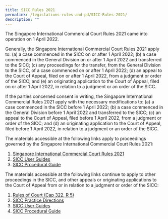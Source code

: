 ```yaml
---
title: SICC Rules 2021
permalink: /legislations-rules-and-pd/SICC-Rules-2021/
description: ""
---
```

The Singapore International Commercial Court Rules 2021 came into operation on 1 April 2022.

Generally, the Singapore International Commercial Court Rules 2021 apply to: (a) a case commenced in the SICC on or after 1 April 2022; (b) a case commenced in the General Division on or after 1 April 2022 and transferred to the SICC; (c) any proceedings for the transfer, from the General Division to the SICC, of a case commenced on or after 1 April 2022; (d) an appeal to the Court of Appeal, filed on or after 1 April 2022, from a judgment or order of the SICC; and (e) an originating application to the Court of Appeal, filed on or after 1 April 2022, in relation to a judgment or an order of the SICC.

If the parties concerned consent in writing, the Singapore International Commercial Rules 2021 apply with the necessary modifications to: (a) a case commenced in the SICC before 1 April 2022; (b) a case commenced in the General Division before 1 April 2022 and transferred to the SICC; (c) an appeal to the Court of Appeal, filed before 1 April 2022, from a judgment or order of the SICC; and (d) an originating application to the Court of Appeal, filed before 1 April 2022, in relation to a judgment or an order of the SICC.

The materials accessible at the following links apply to proceedings governed by the Singapore International Commercial Court Rules 2021:

1.  [Singapore International Commercial Court Rules 2021](https://sso.agc.gov.sg/SL/SCJA1969-S924-2021?DocDate=20211202)
2.  [SICC User Guides](https://www.sicc.gov.sg/legislation-rules-pd/user-guides) 
3.  [SICC Procedural Guide](https://www.sicc.gov.sg/legislation-rules-pd/sicc-procedural-guide)

The materials accessible at the following links continue to apply to other proceedings in the SICC, and other appeals or originating applications to the Court of Appeal from or in relation to a judgment or order of the SICC:

1.  [Rules of Court (Cap 322, R 5)](https://sso.agc.gov.sg/SL/SCJA1969-R5/Historical/20220326?DocDate=20211201&ValidDate=20220326&WholeDoc=1) 
2.  [SICC Practice Directions](https://www.judiciary.gov.sg/news-and-resources/sicc-practice-directions)
3.  [SICC User Guides](https://www.sicc.gov.sg/docs/default-source/legislation-rules-pd/20211221-sicc-user-guides-wef-31-dec.pdf) 
4.  [SICC Procedural Guide](https://www.sicc.gov.sg/docs/default-source/legislation-rules-pd/20211221-sicc-procedural-guide.pdf)